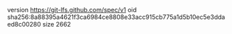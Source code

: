 version https://git-lfs.github.com/spec/v1
oid sha256:8a88395a4621f3ca6984ce8808e33acc915cb775a1d5b10ec5e3ddaed8c00280
size 2662
